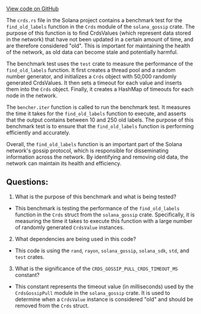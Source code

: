 [View code on GitHub](https://github.com/solana-labs/solana/blob/master/gossip/benches/crds.rs)

The `crds.rs` file in the Solana project contains a benchmark test for the `find_old_labels` function in the `Crds` module of the `solana_gossip` crate. The purpose of this function is to find CrdsValues (which represent data stored in the network) that have not been updated in a certain amount of time, and are therefore considered "old". This is important for maintaining the health of the network, as old data can become stale and potentially harmful.

The benchmark test uses the `test` crate to measure the performance of the `find_old_labels` function. It first creates a thread pool and a random number generator, and initializes a `Crds` object with 50,000 randomly generated CrdsValues. It then sets a timeout for each value and inserts them into the `Crds` object. Finally, it creates a HashMap of timeouts for each node in the network.

The `bencher.iter` function is called to run the benchmark test. It measures the time it takes for the `find_old_labels` function to execute, and asserts that the output contains between 10 and 250 old labels. The purpose of this benchmark test is to ensure that the `find_old_labels` function is performing efficiently and accurately.

Overall, the `find_old_labels` function is an important part of the Solana network's gossip protocol, which is responsible for disseminating information across the network. By identifying and removing old data, the network can maintain its health and efficiency.
## Questions: 
 1. What is the purpose of this benchmark and what is being tested?
- This benchmark is testing the performance of the `find_old_labels` function in the `Crds` struct from the `solana_gossip` crate. Specifically, it is measuring the time it takes to execute this function with a large number of randomly generated `CrdsValue` instances.

2. What dependencies are being used in this code?
- This code is using the `rand`, `rayon`, `solana_gossip`, `solana_sdk`, `std`, and `test` crates.

3. What is the significance of the `CRDS_GOSSIP_PULL_CRDS_TIMEOUT_MS` constant?
- This constant represents the timeout value (in milliseconds) used by the `CrdsGossipPull` module in the `solana_gossip` crate. It is used to determine when a `CrdsValue` instance is considered "old" and should be removed from the `Crds` struct.